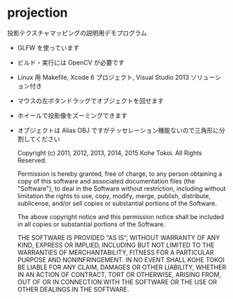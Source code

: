 # projection
投影テクスチャマッピングの説明用デモプログラム

* GLFW を使っています
* ビルド・実行には OpenCV が必要です
* Linux 用 Makefile, Xcode 6 プロジェクト, Visual Studio 2013 ソリューション付き
* マウスの左ボタンドラッグでオブジェクトを回せます
* ホイールで投影像をズーミングできます
* オブジェクトは Alias OBJ ですがテッセレーション機能ないので三角形に分割してください

  Copyright (c) 2011, 2012, 2013, 2014, 2015 Kohe Tokoi. All Rights Reserved.

  Permission is hereby granted, free of charge,  to any person obtaining a copy
  of this software and associated documentation files (the "Software"), to deal
  in the Software without restriction,  including without limitation the rights
  to use, copy,  modify, merge,  publish, distribute,  sublicense,  and/or sell
  copies or substantial portions of the Software.
  
  The above  copyright notice  and this permission notice  shall be included in
  all copies or substantial portions of the Software.
  
  THE SOFTWARE  IS PROVIDED "AS IS",  WITHOUT WARRANTY OF ANY KIND,  EXPRESS OR
  IMPLIED,  INCLUDING  BUT  NOT LIMITED  TO THE WARRANTIES  OF MERCHANTABILITY,
  FITNESS  FOR  A PARTICULAR PURPOSE  AND NONINFRINGEMENT.  IN  NO EVENT  SHALL
  KOHE TOKOI  BE LIABLE FOR ANY CLAIM,  DAMAGES OR OTHER LIABILITY,  WHETHER IN
  AN ACTION  OF CONTRACT,  TORT  OR  OTHERWISE,  ARISING  FROM,  OUT OF  OR  IN
  CONNECTION WITH THE SOFTWARE OR THE USE OR OTHER DEALINGS IN THE SOFTWARE.
